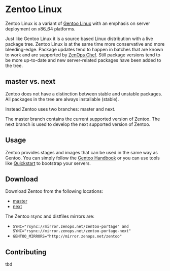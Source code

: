 # Zentoo Linux

Zentoo Linux is a variant of [Gentoo Linux](http://www.gentoo.org) with an
emphasis on server deployment on x86_64 platforms.

Just like Gentoo Linux it is a source based Linux distribution with a live
package tree. Zentoo Linux is at the same time more conservative and more
bleeding-edge. Package updates tend to happen in batches that are known to work
and are supported by [ZenOps Chef](https://github.com/zenops/chef). Still
package versions tend to be more up-to-date and new server-related packages
have been added to the tree.

## master vs. next

Zentoo does not have a distinction between stable and unstable packages. All
packages in the tree are always installable (stable).

Instead Zentoo uses two branches: master and next.

The master branch contains the current supported version of Zentoo. The next
branch is used to develop the next supported version of Zentoo.

## Usage

Zentoo provides stages and images that can be used in the same way as Gentoo.
You can simply follow the [Gentoo Handbook](http://www.gentoo.org/doc/en/handbook/handbook-amd64.xml)
or you can use tools like [Quickstart](https://github.com/zentoo/quickstart) to
bootstrap your servers.

## Download

Download Zentoo from the following locations:

* [master](http://mirror.zenops.net/zentoo/amd64)
* [next](http://mirror.zenops.net/zentoo-next/amd64)

The Zentoo rsync and distfiles mirrors are:

* `SYNC="rsync://mirror.zenops.net/zentoo-portage" and SYNC="rsync://mirror.zenops.net/zentoo-portage-next"`
* `GENTOO_MIRRORS="http://mirror.zenops.net/zentoo"`

## Contributing

tbd
